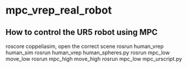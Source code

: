 # mpc_vrep_real_robot
## How to control the UR5 robot using MPC
roscore
coppeliasim, open the correct scene
rosrun human_vrep human_sim
rosrun human_vrep human_spheres.py
rosrun mpc_low move_low
rosrun mpc_high move_high
rosrun mpc_low mpc_urscript.py
